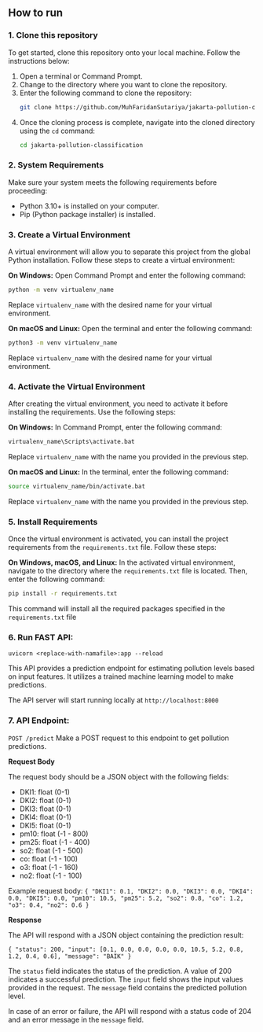 ## How to run

### 1. Clone this repository
To get started, clone this repository onto your local machine. Follow the instructions below:

1. Open a terminal or Command Prompt.
2. Change to the directory where you want to clone the repository.
3. Enter the following command to clone the repository:
   ```bash
   git clone https://github.com/MuhFaridanSutariya/jakarta-pollution-classification.git
   ```
4. Once the cloning process is complete, navigate into the cloned directory using the `cd` command:
   ```bash
   cd jakarta-pollution-classification
   ```

### 2. System Requirements
Make sure your system meets the following requirements before proceeding:
- Python 3.10+ is installed on your computer.
- Pip (Python package installer) is installed.

### 3. Create a Virtual Environment
A virtual environment will allow you to separate this project from the global Python installation. Follow these steps to create a virtual environment:

**On Windows:**
Open Command Prompt and enter the following command:
```bash
python -m venv virtualenv_name
```
Replace `virtualenv_name` with the desired name for your virtual environment.

**On macOS and Linux:**
Open the terminal and enter the following command:
```bash
python3 -m venv virtualenv_name
```
Replace `virtualenv_name` with the desired name for your virtual environment.

### 4. Activate the Virtual Environment
After creating the virtual environment, you need to activate it before installing the requirements. Use the following steps:

**On Windows:**
In Command Prompt, enter the following command:
```bash
virtualenv_name\Scripts\activate.bat
```
Replace `virtualenv_name` with the name you provided in the previous step.

**On macOS and Linux:**
In the terminal, enter the following command:
```bash
source virtualenv_name/bin/activate.bat
```
Replace `virtualenv_name` with the name you provided in the previous step.

### 5. Install Requirements
Once the virtual environment is activated, you can install the project requirements from the `requirements.txt` file. Follow these steps:

**On Windows, macOS, and Linux:**
In the activated virtual environment, navigate to the directory where the `requirements.txt` file is located. Then, enter the following command:
```bash
pip install -r requirements.txt
```
This command will install all the required packages specified in the `requirements.txt` file

### 6. Run FAST API:

``uvicorn <replace-with-namafile>:app --reload``

This API provides a prediction endpoint for estimating pollution levels based on input features. It utilizes a trained machine learning model to make predictions.

The API server will start running locally at `http://localhost:8000`

### 7. API Endpoint:

`POST /predict`
Make a POST request to this endpoint to get pollution predictions.

<b>Request Body</b>

The request body should be a JSON object with the following fields:

- DKI1: float (0-1)
- DKI2: float (0-1)
- DKI3: float (0-1)
- DKI4: float (0-1)
- DKI5: float (0-1)
- pm10: float (-1 - 800)
- pm25: float (-1 - 400)
- so2: float (-1 - 500)
- co: float (-1 - 100)
- o3: float (-1 - 160)
- no2: float (-1 - 100)

Example request body:
`
{
    "DKI1": 0.1,
    "DKI2": 0.0,
    "DKI3": 0.0,
    "DKI4": 0.0,
    "DKI5": 0.0,
    "pm10": 10.5,
    "pm25": 5.2,
    "so2": 0.8,
    "co": 1.2,
    "o3": 0.4,
    "no2": 0.6
}
`

<b>Response</b>

The API will respond with a JSON object containing the prediction result:

`
{
    "status": 200,
    "input": [0.1, 0.0, 0.0, 0.0, 0.0, 10.5, 5.2, 0.8, 1.2, 0.4, 0.6],
    "message": "BAIK"
}
`

The `status` field indicates the status of the prediction. A value of 200 indicates a successful prediction. The `input` field shows the input values provided in the request. The `message` field contains the predicted pollution level.

In case of an error or failure, the API will respond with a status code of 204 and an error message in the `message` field.




